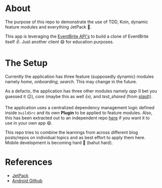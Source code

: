 # About

The purpose of this repo to demonstrate the use of TDD, Koin, dynamic feature modules and everything JetPack :muscle:.

This app is leveraging the [EventBrite API's](https://www.eventbrite.com/platform/docs/introduction) to build a clone of EventBrite itself :v:. Just another client :smile: for education purposes.

# The Setup

Currently the application has three feature (supposedly dynamic) modules namely *home*, *onboarding*, *search*. This may change in the future.

As a defacto, the application has three other modules namely *app* (I bet you guessed it :wink:), *core* (maybe this as well :thumbsup:), and *test_shared* (from [plaid](https://github.com/android/plaid))).

The application uses a centralized dependency management logic defined inside `buildSrc` and its own **Plugin** to be applied to feature modules. Also, this has been extracted out to an independent repo [here](https://github.com/nikhil-thakkar/multi-module-dependency-setup) if you want it to use in your own app :smile:.

This repo tries to combine the learnings from across different blog posts/repos on individual topics and as best effort to apply them here. Mobile development is becoming hard :ghost: (bahut hard).

# References
* [JetPack](https://developer.android.com/jetpack)
* [Android Github](https://github.com/android)

